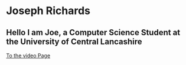 # Joseph Richards
## Hello I am Joe, a Computer Science Student at the University of Central Lancashire

[To the video Page](Videos.md)
